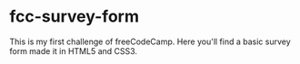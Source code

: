 # fcc-survey-form
This is my first challenge of freeCodeCamp. Here you'll find a basic survey form made it in HTML5 and CSS3.
